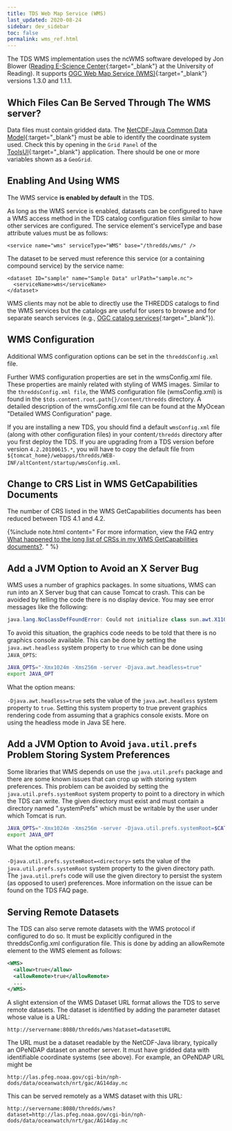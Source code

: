 ```yaml
---
title: TDS Web Map Service (WMS)
last_updated: 2020-08-24
sidebar: dev_sidebar
toc: false
permalink: wms_ref.html
---
```


The TDS WMS implementation uses the ncWMS software developed by Jon Blower ([Reading E-Science Center](http://www.met.reading.ac.uk/resc/home/){:target="_blank"} at the University of Reading).
It supports [OGC Web Map Service (WMS)](https://www.ogc.org/standards/wms){:target="_blank"} versions 1.3.0 and 1.1.1.

## Which Files Can Be Served Through The WMS server?

Data files must contain gridded data.
The [NetCDF-Java Common Data Model](https://docs.unidata.ucar.edu/netcdf-java/{{site.netcdf-java_docset_version}}/userguide/){:target="_blank"} must be able to identify the coordinate system used. Check this by opening in the `Grid Panel` of the [ToolsUI](https://docs.unidata.ucar.edu/netcdf-java/{{site.netcdf-java_docset_version}}/userguide/toolsui_ref.html){:target="_blank"} application.
There should be one or more variables shown as a `GeoGrid`.

## Enabling And Using WMS

The WMS service **is enabled by default** in the TDS. 

As long as the WMS service is enabled, datasets can be configured to have a WMS access method in the TDS catalog configuration files similar to how other services are configured.
The service element's serviceType and base attribute values must be as follows:

~~~
<service name="wms" serviceType="WMS" base="/thredds/wms/" />
~~~

The dataset to be served must reference this service (or a containing compound service) by the service name:

~~~
<dataset ID="sample" name="Sample Data" urlPath="sample.nc">
  <serviceName>wms</serviceName>
</dataset>
~~~

WMS clients may not be able to directly use the THREDDS catalogs to find the WMS services but the catalogs are useful for users to browse and for separate search services (e.g., [OGC catalog services](https://www.ogc.org/standards/cat){:target="_blank"}).

## WMS Configuration

Additional WMS configuration options can be set in the `threddsConfig.xml` file. 

Further WMS configuration properties are set in the wmsConfig.xml file.
These properties are mainly related with styling of WMS images.
Similar to the `threddsConfig.xml file`, the WMS configuration file (wmsConfig.xml) is found in the `$tds.content.root.path{}/content/thredds` directory.
A detailed description of the wmsConfig.xml file can be found at the MyOcean "Detailed WMS Configuration" page.

If you are installing a new TDS, you should find a default `wmsConfig.xml` file (along with other configuration files) in your content`/thredds` directory after you first deploy the TDS.
If you are upgrading from a TDS version before version `4.2.20100615.*`, you will have to copy the default file from `${tomcat_home}/webapps/thredds/WEB-INF/altContent/startup/wmsConfig.xml`.

## Change to CRS List in WMS GetCapabilities Documents

The number of CRS listed in the WMS GetCapabilities documents has been reduced between TDS 4.1 and 4.2. 

{%include note.html content="
For more information, view the FAQ entry [What happened to the long list of CRSs in my WMS GetCapabilities documents?](tds_faq.html#what-happened-to-the-long-list-of-crss-in-my-wms-getcapabilities-documents).
" %}

## Add a JVM Option to Avoid an X Server Bug

WMS uses a number of graphics packages.
In some situations, WMS can run into an X Server bug that can cause Tomcat to crash.
This can be avoided by telling the code there is no display device. 
You may see error messages like the following:

~~~java
java.lang.NoClassDefFoundError: Could not initialize class sun.awt.X11GraphicsEnvironment
~~~

To avoid this situation, the graphics code needs to be told that there is no graphics console available.
This can be done by setting the `java.awt.headless` system property to `true` which can be done using `JAVA_OPTS`:

~~~bash
JAVA_OPTS="-Xmx1024m -Xms256m -server -Djava.awt.headless=true"
export JAVA_OPT
~~~

What the option means:

`-Djava.awt.headless=true` sets the value of the `java.awt.headless` system property to `true`.
Setting this system property to true prevent graphics rendering code from assuming that a graphics console exists.
More on using the headless mode in Java SE here.

## Add a JVM Option to Avoid `java.util.prefs` Problem Storing System Preferences

Some libraries that WMS depends on use the `java.util.prefs` package and there are some known issues that can crop up with storing system preferences.
This problem can be avoided by setting the `java.util.prefs.systemRoot` system property to point to a directory in which the TDS can write.
The given directory must exist and must contain a directory named ".systemPrefs" which must be writable by the user under which Tomcat is run.

~~~bash
JAVA_OPTS="-Xmx1024m -Xms256m -server -Djava.util.prefs.systemRoot=$CATALINA_HOME/content/thredds/javaUtilPrefs"
export JAVA_OPT
~~~

What the option means:

`-Djava.util.prefs.systemRoot=<directory>` sets the value of the `java.util.prefs.systemRoot` system property to the given directory path.
The `java.util.prefs` code will use the given directory to persist the system (as opposed to user) preferences.
More information on the issue can be found on the TDS FAQ page.

## Serving Remote Datasets

The TDS can also serve remote datasets with the WMS protocol if configured to do so.
It must be explicitly configured in the threddsConfig.xml configuration file. This is done by adding an allowRemote element to the WMS element as follows:

~~~xml
<WMS>
  <allow>true</allow>
  <allowRemote>true</allowRemote>
  ...
</WMS>
~~~

A slight extension of the WMS Dataset URL format allows the TDS to serve remote datasets.
The dataset is identified by adding the parameter dataset whose value is a URL:

~~~
http://servername:8080/thredds/wms?dataset=datasetURL
~~~

The URL must be a dataset readable by the NetCDF-Java library, typically an OPeNDAP dataset on another server.
It must have gridded data with identifiable coordinate systems (see above).
For example, an OPeNDAP URL might be

~~~
http://las.pfeg.noaa.gov/cgi-bin/nph-dods/data/oceanwatch/nrt/gac/AG14day.nc
~~~

This can be served remotely as a WMS dataset with this URL:

~~~
http://servername:8080/thredds/wms?dataset=http://las.pfeg.noaa.gov/cgi-bin/nph-dods/data/oceanwatch/nrt/gac/AG14day.nc
~~~

